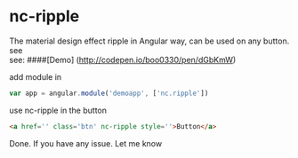 # nc-ripple
The material design effect ripple in Angular way, can be used on any button. see   
see:
####[Demo] (http://codepen.io/boo0330/pen/dGbKmW)

add module in
```javascript
var app = angular.module('demoapp', ['nc.ripple'])
```

use nc-ripple in the button
```html
<a href='' class='btn' nc-ripple style=''>Button</a> 
```

Done.  If you have any issue.  Let me know


